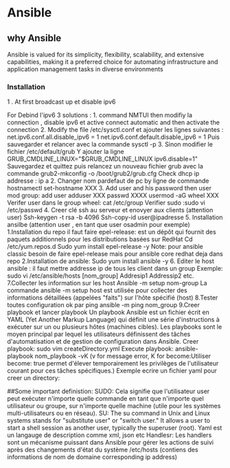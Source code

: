 # Ansible
## why Ansible 
 Ansible is valued for its simplicity, flexibility, scalability, and extensive capabilities, making it a preferred choice for automating infrastructure and application management tasks in diverse environments
### Installation
1 . At first broadcast up et disable ipv6

For Debind l'ipv6 3 solutions : 
      1. command NMTUI then modifiy la connection , disable ipv6 et active connect automatic and then activate the connection
      2. Modify the file /etc/sysctl.conf et ajouter les lignes suivantes : net.ipv6.conf.all.disable_ipv6 = 1 net.ipv6.conf.default.disable_ipv6 = 1  Puis sauvegarder et relancer avec la commande sysctl -p
      3. Sinon modifier le fichier /etc/default/grub Y ajouter la ligne GRUB_CMDLINE_LINUX="$GRUB_CMDLINE_LINUX ipv6.disable=1" Sauvegardez et quittez puis relancez un nouveau fichier grub avec la commande grub2-mkconfig -o /boot/grub2/grub.cfg
        Check dhcp ip addresse : ip a
2. Changer nom pardefaut de pc  by ligne de commande hostnamectl set-hostname XXX
3. Add user and his password then user mod group: add user
      adduser XXX
      passwd XXXX
      usermod -aG wheel XXX
      Verifer user dans le group wheel: cat /etc/group
      Verifier sudo :sudo vi /etc/passwd
4. Creer clé ssh au serveur et enovyer aux clients (attention user)
      Ssh-keygen -t rsa -b 4096
      Ssh-copy-id user@ipadresse
5. Installation ansilbe (attention user , en tant que user osadmin pour exemple)
      1.Installation du repo il faut faire epel-release: est un dépôt qui fournit des paquets additionnels pour les distributions basées sur RedHat
      Cd /etc/yum.repos.d
      Sudo yum install epel-release -y
      Note: pour ansible classic besoin de faire epel-release mais pour ansible core redhat deja dans  repo
      2.Installation de ansible: Sudo yum install ansible -y
6. Editer le host ansible : il faut mettre addresse ip de tous les client dans un group
      Exemple: sudo vi /etc/ansible/hosts
      [nom_group]
      Addresip1
      Addressip2  etc.
7.Collecter les information sur les host
      Ansible -m setup nom-group
      La commande ansible -m setup host est utilisée pour collecter des informations détaillées (appelées "faits") sur l'hôte spécifié (host)
8.Tester toutes configuration ok par ping
      ansible -m ping nom_group
9.Creer playbook et lancer playbook
      Un playbook Ansible est un fichier écrit en YAML (Yet Another Markup Language) qui définit une série d'instructions à exécuter sur un ou plusieurs hôtes (machines cibles). Les playbooks sont le moyen principal par lequel les utilisateurs définissent des tâches d'automatisation et de gestion de configuration dans Ansible.
      Creer playbook: sudo vim createDirectory.yml
      Execute playbook: ansible-playbook nom_playbook -vK (v for message error, K for become:Utiliser become: true permet d'élever temporairement les privilèges de l'utilisateur courant pour ces tâches spécifiques.)
      Exemple ecrire un fichier yaml pour creer un directory:

##Some important definistion:
SUDO: Cela signifie que l'utilisateur user peut exécuter n'importe quelle commande en tant que n'importe quel utilisateur ou groupe, sur n'importe quelle machine (utile pour les systèmes multi-utilisateurs ou en réseau).
SU: The su command in Unix and Linux systems stands for "substitute user" or "switch user." It allows a user to start a shell session as another user, typically the superuser (root).
Yaml est un langauge de description comme xml, json etc
Handlesr: Les handlers sont un mécanisme puissant dans Ansible pour gérer les actions de suivi après des changements d'état du système
/etc/hosts (contiens des informations de nom de domaine corresponding ip address)
